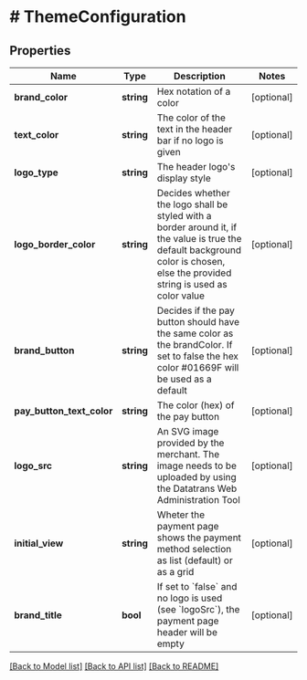 # # ThemeConfiguration

## Properties

Name | Type | Description | Notes
------------ | ------------- | ------------- | -------------
**brand_color** | **string** | Hex notation of a color | [optional]
**text_color** | **string** | The color of the text in the header bar if no logo is given | [optional]
**logo_type** | **string** | The header logo&#39;s display style | [optional]
**logo_border_color** | **string** | Decides whether the logo shall be styled with a border around it, if the value is true the default background color is chosen, else the provided string is used as color value | [optional]
**brand_button** | **string** | Decides if the pay button should have the same color as the brandColor. If set to false the hex color #01669F will be used as a default | [optional]
**pay_button_text_color** | **string** | The color (hex) of the pay button | [optional]
**logo_src** | **string** | An SVG image provided by the merchant. The image needs to be uploaded by using the Datatrans Web Administration Tool | [optional]
**initial_view** | **string** | Wheter the payment page shows the payment method selection as list (default) or as a grid | [optional]
**brand_title** | **bool** | If set to &#x60;false&#x60; and no logo is used (see &#x60;logoSrc&#x60;), the payment page header will be empty | [optional]

[[Back to Model list]](../../README.md#models) [[Back to API list]](../../README.md#endpoints) [[Back to README]](../../README.md)
